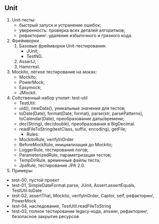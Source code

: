 ## Unit

1. Unit-тесты:
    * быстрый запуск и устранение ошибок;
    * уверенность: проверка всех деталей алгоритмов;
    * рефакторинг: удаление избыточного и грязного кода.
2. Фреймворки
    1. Базовые фреймворки Unit-тестирования:
        * JUnit;
        * TestNG.
    2. AssertJ;
    3. Hamcrest.
3. Mockito, лёгкое тестирование на моках:
   * Mockito;
   * PowerMock;
   * Easymock;
   * JMockit.
4. Собственный набор утилит: test-util
   * TestUtil:
    * uid(), newDate(), уникальные значения для тестов;
    * toDate(Date), format(Date, format), parse(str, parsePatterns), toCalendar(Date), преобразование даты/времени;
    * dec(String), dec(double), преобразования в BigDecimal.
    * readFileToString(testClass, suffix, encoding), getFile;
      * Rules:
    * MockitoRule, verifyInOrder
    * BeforeMockRule, инициализация до Mockito;
    * LoggerRule, тестирование логов;
    * ParameterizedRule, параметризация тестов;
    * TempDirRule, временные файлы теста;
    * JpaRule, тестирование JPA 2.0.
3. Примеры:

* test-00, пустой проект
* test-01, SimpleDateFormat.parse, JUnit, Assert.assertEquals, TestUtil.toDate
* test-02, assertThat, Mockito, verifyInOrder, Captor, self, рефакторинг, PowerMock
* test-04, наследование, TestUtil.readFileToString
* test-03, полное тестирование legacy-кода, answer, рефакторинг, безопасное закрытие ресурсов
